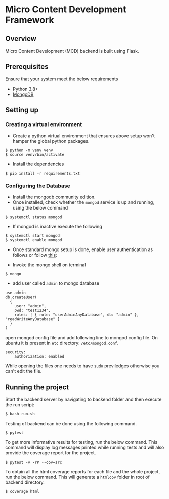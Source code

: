 # Micro Content Development Framework

## Overview

Micro Content Development (MCD) backend is built using Flask.

## Prerequisites

Ensure that your system meet the below requirements
- Python 3.8+
- [MongoDB](https://docs.mongodb.com/manual/installation/)

## Setting up

### Creating a virtual environment

* Create a python virtual environment that ensures above setup won't hamper the global python packages.
```shell
$ python -m venv venv
$ source venv/bin/activate
```
* Install the dependencies

```shell
$ pip install -r requirements.txt
```


### Configuring the Database

* Install the mongodb community edition.
* Once installed, check whether the `mongod` service is up and running, using the below command

```shell
$ systemctl status mongod
```

* If mongod is inactive execute the following

```shell
$ systemctl start mongod
$ systemctl enable mongod
```

* Once standard mongo setup is done, enable user authentication as follows or
follow [this](https://docs.mongodb.com/manual/tutorial/enable-authentication/):

* Invoke the mongo shell on terminal

```shell
$ mongo
```

* add user called `admin` to mongo database

```shell
use admin
db.createUser(
  {
    user: "admin",
    pwd: "test1234",
    roles: [ { role: "userAdminAnyDatabase", db: "admin" }, "readWriteAnyDatabase" ]
  }
)
```

open mongod config file and add following line to mongod config file. On ubuntu it is present
in `etc` directory: `/etc/mongod.conf`.

```
security:
    authorization: enabled
```

While opening the files one needs to have `sudo` previledges otherwise you can't edit the file.

## Running the project

Start the backend server by navigating to backend folder and then execute the run script:

```shell
$ bash run.sh
```

Testing of backend can be done using the following command.

```shell
$ pytest
```

To get more informative results for testing, run the below command. This command will display log
messages printed while running tests and will also provide the coverage report for the project.

```shell
$ pytest -v -rP --cov=src
```

To obtain all the html coverage reports for each file and the whole project, run the below command.
This will generate a `htmlcov` folder in root of backend directory.

```shell
$ coverage html
```